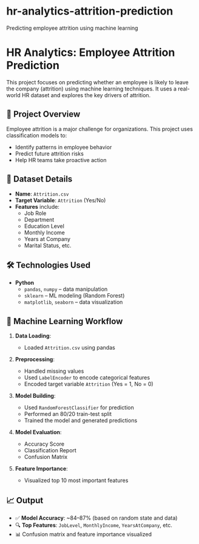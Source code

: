 # hr-analytics-attrition-prediction
Predicting employee attrition using machine learning

# HR Analytics: Employee Attrition Prediction

This project focuses on predicting whether an employee is likely to leave the company (attrition) using machine learning techniques. It uses a real-world HR dataset and explores the key drivers of attrition.

## 📌 Project Overview

Employee attrition is a major challenge for organizations. This project uses classification models to:
- Identify patterns in employee behavior
- Predict future attrition risks
- Help HR teams take proactive action

## 📂 Dataset Details

- **Name**: `Attrition.csv`  
- **Target Variable**: `Attrition` (Yes/No)  
- **Features** include:
  - Job Role
  - Department
  - Education Level
  - Monthly Income
  - Years at Company
  - Marital Status, etc.

## 🛠️ Technologies Used

- **Python**
  - `pandas`, `numpy` – data manipulation
  - `sklearn` – ML modeling (Random Forest)
  - `matplotlib`, `seaborn` – data visualization

## 🧠 Machine Learning Workflow

1. **Data Loading**:
   - Loaded `Attrition.csv` using pandas

2. **Preprocessing**:
   - Handled missing values
   - Used `LabelEncoder` to encode categorical features
   - Encoded target variable `Attrition` (Yes = 1, No = 0)

3. **Model Building**:
   - Used `RandomForestClassifier` for prediction
   - Performed an 80/20 train-test split
   - Trained the model and generated predictions

4. **Model Evaluation**:
   - Accuracy Score
   - Classification Report
   - Confusion Matrix

5. **Feature Importance**:
   - Visualized top 10 most important features

## 📈 Output

- ✅ **Model Accuracy**: ~84–87% (based on random state and data)
- 🔍 **Top Features**: `JobLevel`, `MonthlyIncome`, `YearsAtCompany`, etc.
- 📊 Confusion matrix and feature importance visualized
